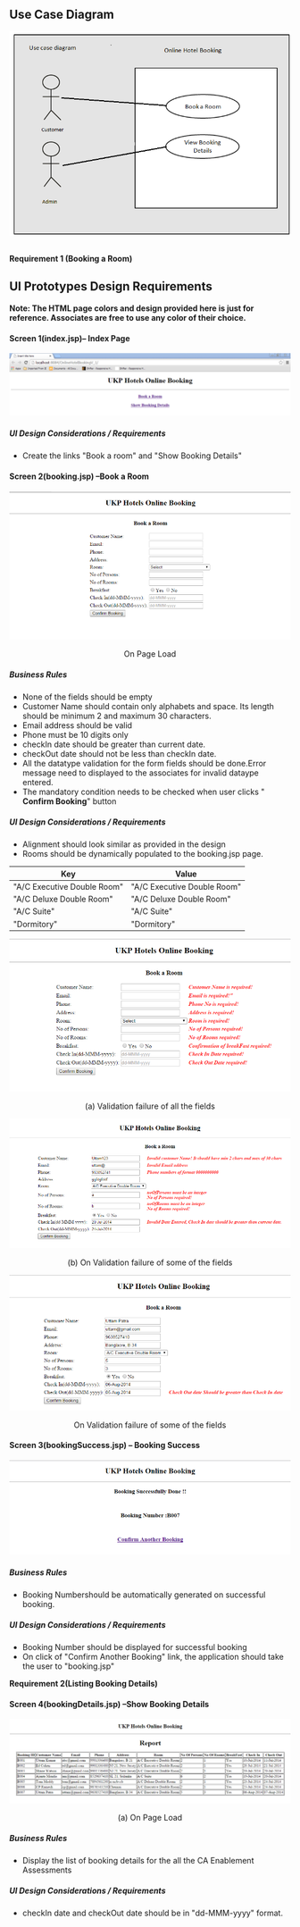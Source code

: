 ## Use Case Diagram

![](https://github.com/yg375/mini_hotel_booking/blob/master/WebContent/1.png)

##

**Requirement 1 (Booking a Room)**

## UI Prototypes Design Requirements

**Note: The HTML page colors and design provided here is just for reference. Associates are free to use any color of their choice.**

#### Screen 1(index.jsp)– Index Page

![](https://github.com/yg375/mini_hotel_booking/blob/master/WebContent/2.png)

##### UI Design Considerations / Requirements

- Create the links &quot;Book a room&quot; and &quot;Show Booking Details&quot;

#### Screen 2(booking.jsp) –Book a Room

![](https://github.com/yg375/mini_hotel_booking/blob/master/WebContent/3.png)

<p align="center">On Page Load</p>

##### Business Rules

- None of the fields should be empty
- Customer Name should contain only alphabets and space. Its length should be minimum 2 and maximum 30 characters.
- Email address should be valid
- Phone must be 10 digits only
- checkIn date should be greater than current date.
- checkOut date should not be less than checkIn date.
- All the datatype validation for the form fields should be done.Error message need to displayed to the associates for invalid dataype entered.
- The mandatory condition needs to be checked when user clicks &quot; **Confirm Booking**&quot; button

##### UI Design Considerations / Requirements

- Alignment should look similar as provided in the design
- Rooms should be dynamically populated to the booking.jsp page.

| Key | Value |
| --- | --- |
| &quot;A/C Executive Double Room&quot; | &quot;A/C Executive Double Room&quot; |
| &quot;A/C Deluxe Double Room&quot; | &quot;A/C Deluxe Double Room&quot; |
| &quot;A/C Suite&quot; | &quot;A/C Suite&quot; |
| &quot;Dormitory&quot; | &quot;Dormitory&quot; |

![](https://github.com/yg375/mini_hotel_booking/blob/master/WebContent/4.png)

<p align="center">(a) Validation failure of all the fields </p>

![](https://github.com/yg375/mini_hotel_booking/blob/master/WebContent/5.png)


<p align="center">(b) On Validation failure of some of the fields </p>

![](https://github.com/yg375/mini_hotel_booking/blob/master/WebContent/6.png)

<p align="center"> On Validation failure of some of the fields </p>

####

#### Screen 3(bookingSuccess.jsp) – Booking Success

![](https://github.com/yg375/mini_hotel_booking/blob/master/WebContent/7.png)

##### Business Rules

- Booking Numbershould be automatically generated on successful booking.

##### UI Design Considerations / Requirements

- Booking Number should be displayed for successful booking
- On click of &quot;Confirm Another Booking&quot; link, the application should take the user to &quot;booking.jsp&quot;

**Requirement 2(Listing Booking Details)**

#### Screen 4(bookingDetails.jsp) –Show Booking Details

![](https://github.com/yg375/mini_hotel_booking/blob/master/WebContent/8.png)

<p align="center"> (a) On Page Load </p>

##### Business Rules

- Display the list of booking details for the all the CA Enablement Assessments

##### UI Design Considerations / Requirements

- checkIn date and checkOut date should be in &quot;dd-MMM-yyyy&quot; format.
